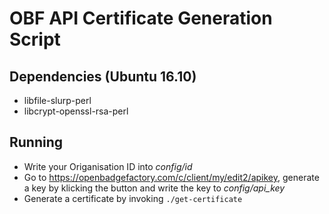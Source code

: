 # OBF API Certificate Generation Script

## Dependencies (Ubuntu 16.10)

* libfile-slurp-perl
* libcrypt-openssl-rsa-perl


## Running

* Write your Origanisation ID into *config/id*
* Go to https://openbadgefactory.com/c/client/my/edit2/apikey, generate a key by klicking the button and write the key to *config/api_key*
* Generate a certificate by invoking `./get-certificate`

